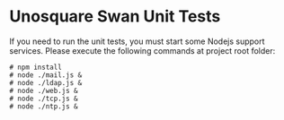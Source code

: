 # Unosquare Swan Unit Tests

If you need to run the unit tests, you must start some Nodejs support services. Please execute the following commands at project root folder:

```
# npm install
# node ./mail.js &
# node ./ldap.js &
# node ./web.js &
# node ./tcp.js &
# node ./ntp.js &
```
